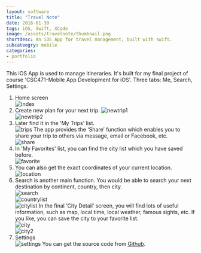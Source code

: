 ```yaml
---
layout: software
title: "Travel Note"
date: 2016-01-30
tags: iOS, Swift, XCode
image: /assets/travelnote/thumbnail.png
shortdesc: An iOS App for travel management, built with swift.
subcateogry: mobile
categories:
- portfolio
---
```


This iOS App is used to manage itineraries. It's built for my final project of course 'CSC471-Mobile App Development for iOS'. Three tabs: Me, Search, Settings.  
1. Home screen  
![index](/assets/travelnote/index.png "index")
2. Create new plan for your next trip.
![newtrip1](/assets/travelnote/newtrip1.png "newtrip1")  
![newtrip2](/assets/travelnote/newtrip2.png "newtrip2")
3. Later find it in the 'My Trips' list.  
![trips](/assets/travelnote/trips.png "trips")
The app provides the ‘Share’ function which enables you to share your trip to others via message, email or Facebook, etc.  
![share](/assets/travelnote/share.png "share")
4. In 'My Favorites' list, you can find the city list which you have saved before.  
![favorite](/assets/travelnote/favorite.png "favorite")
5. You can also get the exact coordinates of your current location.  
![location](/assets/travelnote/location.png "location")
6. Search is another main function. You would be able to search your next destination by continent, country, then city.  
![search](/assets/travelnote/search.png "search")  
![countrylist](/assets/travelnote/countrylist.png "countrylist")  
![citylist](/assets/travelnote/citylist.png "citylist")
In the final ‘City Detail’ screen, you will find lots of useful information, such as map, local time, local weather, famous sights, etc. If you like, you can save the city to your favorite list.  
![city](/assets/travelnote/city.png "city")  
![city2](/assets/travelnote/city2.png "city2")
7. Settings  
![settings](/assets/travelnote/settings.png "settings")
You can get the source code from [Github](https://github.com/jojozhuang/Course/tree/master/CSC471/Project/RZHUANG.TourItinerary "Source Code").
